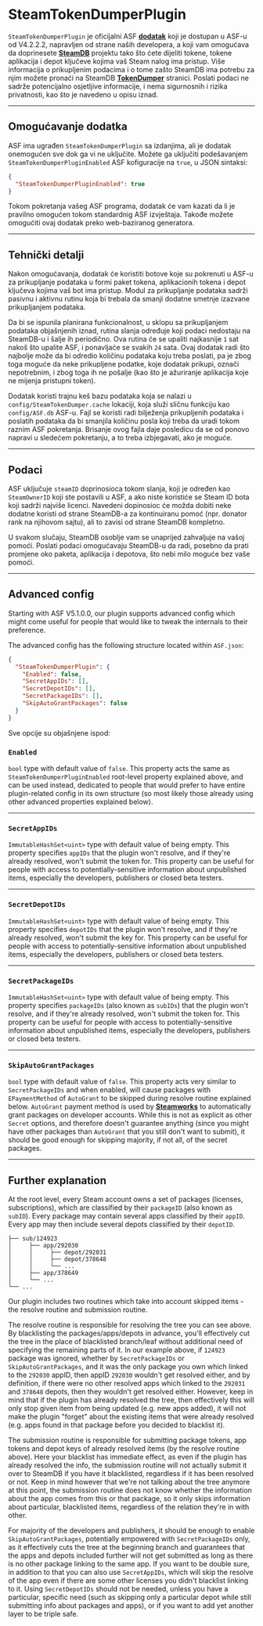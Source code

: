 # SteamTokenDumperPlugin

`SteamTokenDumperPlugin` je oficijalni ASF **[dodatak](https://github.com/JustArchiNET/ArchiSteamFarm/wiki/Plugins)** koji je dostupan u ASF-u od V4.2.2.2, napravljen od strane naših developera, a koji vam omogućava da doprinesete **[SteamDB](https://steamdb.info)** projektu tako što ćete dijeliti tokene, tokene aplikacija i depot ključeve kojima vaš Steam nalog ima pristup. Više informacija o prikupljenim podacima i o tome zašto SteamDB ima potrebu za njim možete pronaći na SteamDB **[TokenDumper](https://steamdb.info/tokendumper)** stranici. Poslati podaci ne sadrže potencijalno osjetljive informacije, i nema sigurnosnih i rizika privatnosti, kao što je navedeno u opisu iznad.

---

## Omogućavanje dodatka

ASF ima ugrađen `SteamTokenDumperPlugin` sa izdanjima, ali je dodatak onemogućen sve dok ga vi ne uključite. Možete ga uključiti podešavanjem `SteamTokenDumperPluginEnabled` ASF kofiguracije na `true`, u JSON sintaksi:

```json
{
  "SteamTokenDumperPluginEnabled": true
}
```

Tokom pokretanja vašeg ASF programa, dodatak će vam kazati da li je pravilno omogućen tokom standardnig ASF izvještaja. Takođe možete omogućiti ovaj dodatak preko web-baziranog generatora.

---

## Tehnički detalji

Nakon omogućavanja, dodatak će koristiti botove koje su pokrenuti u ASF-u za prikupljanje podataka u formi paket tokena, aplikacionih tokena i depot ključeva kojima vaš bot ima pristup. Modul za prikupljanje podataka sadrži pasivnu i aktivnu rutinu koja bi trebala da smanji dodatne smetnje izazvane prikupljanjem podataka.

Da bi se ispunila planirana funkcionalnost, u sklopu sa prikupljanjem podataka objašnjenih iznad, rutina slanja određuje koji podaci nedostaju na SteamDB-u i šalje ih periodično. Ova rutina će se upaliti najkasnije `1` sat nakoš što upalite ASF, i ponavljaće se svakih `24` sata. Ovaj dodatak radi što najbolje može da bi odredio količinu podataka koju treba poslati, pa je zbog toga moguće da neke prikupljene podatke, koje dodatak prikupi, označi nepotrebnim, i zbog toga ih ne pošalje (kao što je ažuriranje aplikacija koje ne mijenja pristupni token).

Dodatak koristi trajnu keš bazu podataka koja se nalazi u `config/SteamTokenDumper.cache` lokaciji, koja služi sličnu funkciju kao `config/ASF.db` ASF-u. Fajl se koristi radi bilježenja prikupljenih podataka i poslatih podataka da bi smanjila količinu posla koji treba da uradi tokom raznim ASF pokretanja. Brisanje ovog fajla daje posledicu da se od ponovo napravi u sledećem pokretanju, a to treba izbjegavati, ako je moguće.

---

## Podaci

ASF uključuje `steamID` doprinosioca tokom slanja, koji je određen kao `SteamOwnerID` koji ste postavili u ASF, a ako niste koristiće se Steam ID bota koji sadrži najviše licenci. Navedeni dopinosioc će možda dobiti neke dodatne koristi od strane SteamDB-a za kontinuiranu pomoć (npr. donator rank na njihovom sajtu), ali to zavisi od strane SteamDB kompletno.

U svakom slučaju, SteamDB osoblje vam se unaprijed zahvaljuje na vašoj pomoći. Poslati podaci omogućavaju SteamDB-u da radi, posebno da prati promjene oko paketa, aplikacija i depotova, što nebi milo moguće bez vaše pomoći.

---

## Advanced config

Starting with ASF V5.1.0.0, our plugin supports advanced config which might come useful for people that would like to tweak the internals to their preference.

The advanced config has the following structure located within `ASF.json`:

```json
{
  "SteamTokenDumperPlugin": {
    "Enabled": false,
    "SecretAppIDs": [],
    "SecretDepotIDs": [],
    "SecretPackageIDs": [],
    "SkipAutoGrantPackages": false
  }
}
```

Sve opcije su objašnjene ispod:

### `Enabled`

`bool` type with default value of `false`. This property acts the same as `SteamTokenDumperPluginEnabled` root-level property explained above, and can be used instead, dedicated to people that would prefer to have entire plugin-related config in its own structure (so most likely those already using other advanced properties explained below).

---

### `SecretAppIDs`

`ImmutableHashSet<uint>` type with default value of being empty. This property specifies `appIDs` that the plugin won't resolve, and if they're already resolved, won't submit the token for. This property can be useful for people with access to potentially-sensitive information about unpublished items, especially the developers, publishers or closed beta testers.

---

### `SecretDepotIDs`

`ImmutableHashSet<uint>` type with default value of being empty. This property specifies `depotIDs` that the plugin won't resolve, and if they're already resolved, won't submit the key for. This property can be useful for people with access to potentially-sensitive information about unpublished items, especially the developers, publishers or closed beta testers.

---

### `SecretPackageIDs`

`ImmutableHashSet<uint>` type with default value of being empty. This property specifies `packageIDs` (also known as `subIDs`) that the plugin won't resolve, and if they're already resolved, won't submit the token for. This property can be useful for people with access to potentially-sensitive information about unpublished items, especially the developers, publishers or closed beta testers.

---

### `SkipAutoGrantPackages`

`bool` type with default value of `false`. This property acts very similar to `SecretPackageIDs` and when enabled, will cause packages with `EPaymentMethod` of `AutoGrant` to be skipped during resolve routine explained below. `AutoGrant` payment method is used by **[Steamworks](https://partner.steamgames.com)** to automatically grant packages on developer accounts. While this is not as explicit as other `Secret` options, and therefore doesn't guarantee anything (since you might have other packages than `AutoGrant` that you still don't want to submit), it should be good enough for skipping majority, if not all, of the secret packages.

---

## Further explanation

At the root level, every Steam account owns a set of packages (licenses, subscriptions), which are classified by their `packageID` (also known as `subID`). Every package may contain several apps classified by their `appID`. Every app may then include several depots classified by their `depotID`.

```text
├── sub/124923
│     ├── app/292030
│     │     ├── depot/292031
│     │     ├── depot/378648
│     │     └── ...
│     ├── app/378649
│     └── ...
└── ...
```

Our plugin includes two routines which take into account skipped items - the resolve routine and submission routine.

The resolve routine is responsible for resolving the tree you can see above. By blacklisting the packages/apps/depots in advance, you'll effectively cut the tree in the place of blacklisted branch/leaf without additional need of specifying the remaining parts of it. In our example above, if `124923` package was ignored, whether by `SecretPackageIDs` or `SkipAutoGrantPackages`, and it was the only package you own which linked to the `292030` appID, then appID `292030` wouldn't get resolved either, and by definition, if there were no other resolved apps which linked to the `292031` and `378648` depots, then they wouldn't get resolved either. However, keep in mind that if the plugin has already resolved the tree, then effectively this will only stop given item from being updated (e.g. new apps added), it will not make the plugin "forget" about the existing items that were already resolved (e.g. apps found in that package before you decided to blacklist it).

The submission routine is responsible for submitting package tokens, app tokens and depot keys of already resolved items (by the resolve routine above). Here your blacklist has immediate effect, as even if the plugin has already resolved the info, the submission routine will not actually submit it over to SteamDB if you have it blacklisted, regardless if it has been resolved or not. Keep in mind however that we're not talking about the tree anymore at this point, the submission routine does not know whether the information about the app comes from this or that package, so it only skips information about particular, blacklisted items, regardless of the relation they're in with other.

For majority of the developers and publishers, it should be enough to enable `SkipAutoGrantPackages`, potentially empowered with `SecretPackageIDs` only, as it effectively cuts the tree at the beginning branch and guarantees that the apps and depots included further will not get submitted as long as there is no other package linking to the same app. If you want to be double sure, in addition to that you can also use `SecretAppIDs`, which will skip the resolve of the app even if there are some other licenses you didn't blacklist linking to it. Using `SecretDepotIDs` should not be needed, unless you have a particular, specific need (such as skipping only a particular depot while still submitting info about packages and apps), or if you want to add yet another layer to be triple safe.